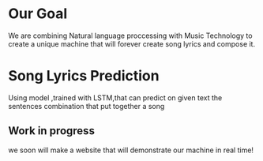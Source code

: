# Our Goal

We are combining Natural language proccessing with Music Technology to create a unique machine that will forever create song lyrics 
and compose it.

# Song Lyrics Prediction
Using model ,trained with LSTM,that can predict on given text the sentences combination that put together a song 

## Work in progress

we soon will make a website that will demonstrate our machine in real time!
